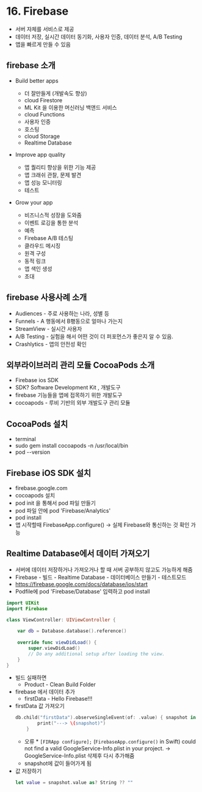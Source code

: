 # 16. Firebase
- 서버 자체를 서비스로 제공
- 데이터 저장, 실시간 데이터 동기화, 사용자 인증, 데이터 분석, A/B Testing
- 앱을 빠르게 만들 수 있음

## firebase 소개
- Build better apps
    - 더 잘만들게 (개발속도 향상)
    - cloud Firestore
    - ML Kit 을 이용한 머신러닝 백앤드 서비스
    - cloud Functions
    - 사용자 인증
    - 호스팅
    - cloud Storage
    - Realtime Database

- Improve app quality
    - 앱 퀄리티 향상을 위한 기능 제공
    - 앱 크래쉬 관찰, 문제 발견
    - 앱 성능 모니터링
    - 테스트

- Grow your app
    - 비즈니스적 성장을 도와줌
    - 이벤트 로깅을 통한 분석
    - 예측
    - Firebase A/B 테스팅
    - 클라우드 메시징
    - 원격 구성
    - 동적 링크
    - 앱 색인 생성
    - 초대

## firebase 사용사례 소개
- Audiences - 주로 사용하는 나라, 성별 등
- Funnels - A 행동에서 B횅동으로 얼마나 가는지
- StreamView - 실시간 사용자
- A/B Testing - 실험을 해서 어떤 것이 더 퍼포먼스가 좋은지 알 수 있음.
- Crashlytics - 앱의 안전성 확인

## 외부라이브러리 관리 모듈 CocoaPods 소개
- Firebase ios SDK
- SDK? Software Development Kit , 개발도구
- firebase 기능들을 앱에 접목하기 위한 개발도구
- cocoapods - 루비 기반의 외부 개발도구 관리 모듈

## CocoaPods 설치
- terminal
- sudo gem install cocoapods -n /usr/local/bin
- pod --version

## Firebase iOS SDK 설치
- firebase.google.com
- cocoapods 설치 
- pod init 을 통해서 pod 파일 만들기
- pod 파일 안에 pod 'Firebase/Analytics' 
- pod install
- 앱 시작할때 FirebaseApp.configure() -> 실제 Firebase와 통신하는 것 확인 가능

## Realtime Database에서 데이터 가져오기
- 서버에 데이터 저장하거나 가져오거나 할 때 서버 공부하지 않고도 가능하게 해줌
- Firebase - 빌드 - Realtime Database - 데이터베이스 만들기 - 테스트모드
- https://firebase.google.com/docs/database/ios/start
- Podfile에 pod 'Firebase/Database' 입력하고 pod install
```Swift
import UIKit
import Firebase

class ViewController: UIViewController {
    
    var db = Database.database().reference()
    
    override func viewDidLoad() {
        super.viewDidLoad()
        // Do any additional setup after loading the view.
    }
}
```
- 빌드 실패하면 
    - Product - Clean Build Folder
- firebase 에서 데이터 추가
    - firstData - Hello Firebase!!!
- firstData 값 가져오기    
    ```Swift
    db.child("firstData").observeSingleEvent(of: .value) { snapshot in
            print("---> \(snapshot)")
        }
    ```
    * 오류 * `[FIRApp configure];` (`FirebaseApp.configure()` in Swift) could not find a valid GoogleService-Info.plist in your project.
        -> GoogleService-Info.plist 삭제후 다시 추가해줌
    - snapshot에 값이 들어가게 됨
- 값 저장하기
    ```Swift
    let value = snapshot.value as? String ?? ""
    ```
